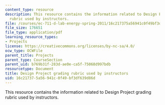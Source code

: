 ```yaml
---
content_type: resource
description: This resource contains the information related to Design Project grading
  rubric used by instructors.
file: /courses/ec-711-d-lab-energy-spring-2011/16c217375a56941c0f49bf3df639d86d_MITEC_711S11_proj_rubric.pdf
file_size: 176651
file_type: application/pdf
learning_resource_types:
- Projects
license: https://creativecommons.org/licenses/by-nc-sa/4.0/
ocw_type: OCWFile
parent_title: Projects
parent_type: CourseSection
parent_uid: b769b31f-283d-ae0e-ca5f-75068d997bdb
resourcetype: Document
title: Design Project grading rubric used by instructors
uid: 16c21737-5a56-941c-0f49-bf3df639d86d
---
```

This resource contains the information related to Design Project grading rubric used by instructors.